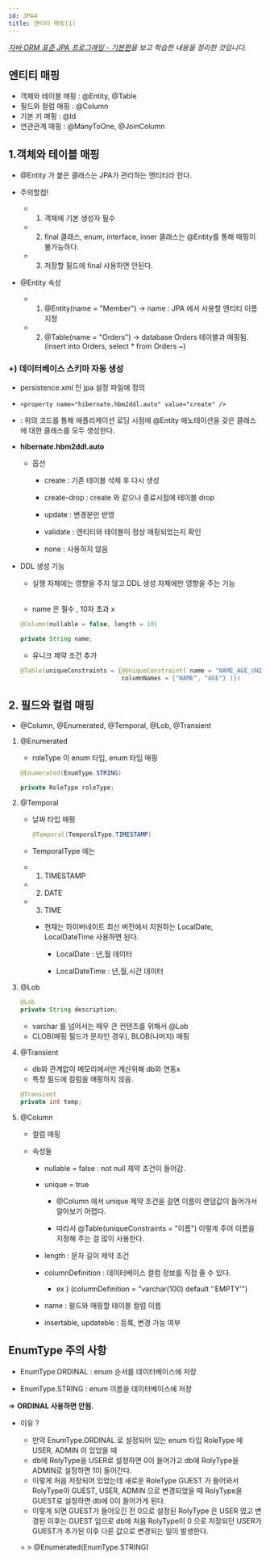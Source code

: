 ```yaml
---
id: JPA4
title: 엔티티 매핑(1)
---
```

_[자바 ORM 표준 JPA 프로그래밍 - 기본편](https://www.inflearn.com/course/ORM-JPA-Basic)을 보고 학습한 내용을 정리한 것입니다._

## 엔티티 매핑
- 객체와 테이블 매핑 : @Entity, @Table
- 필드와 컬럼 매핑 : @Column
- 기본 키 매핑 : @Id
- 연관관계 매핑 : @ManyToOne, @JoinColumn


## 1.객체와 테이블 매핑

- @Entity 가 붙은 클래스는 JPA가 관리하는 엔티티라 한다.

- 주의할점!

    - 1) 객체에 기본 생성자 필수

    - 2) final 클래스, enum, interface, inner 클래스는 @Entity를 통해 매핑이 불가능하다.

    - 3) 저장할 필드에 final 사용하면 안된다.

- @Entity 속성

    - 1) @Entity(name = "Member") -> name : JPA 에서 사용할 엔티티 이름 지정

    - 2) @Table(name = "Orders") -> database Orders 테이블과 매핑됨. (insert into Orders, select * from Orders ~)      

   
### +) 데이터베이스 스키마 자동 생성

- persistence.xml 인 jpa 설정 파일에 정의

- ```<property name="hibernate.hbm2ddl.auto" value="create" />```

- : 위의 코드를 통해 애플리케이션 로딩 시점에 @Entity 애노테이션을 갖은 클래스에 대한 클래스를 모두 생성한다.

- **hibernate.hbm2ddl.auto**

    + 옵션   

        - create : 기존 테이블 삭제 후 다시 생성

        - create-drop : create 와 같으나 종료시점에 테이블 drop

        - update : 변경분만 반영

        - validate : 엔티티와 테이블이 정상 매핑되었는지 확인

        - none : 사용하지 않음   


* DDL 생성 기능 

    - 실행 자체에는 영향을 주지 않고 DDL 생성 자체에만 영향을 주는 기능<br/><br/>

    - name 은 필수 , 10자 초과 x
    ```java
    @Column(nullable = false, length = 10)

    private String name;
    ```

    - 유니크 제약 조건 추가
    ```java
    @Table(uniqueConstraints = {@UniqueConstraint( name = "NAME_AGE_UNIQUE", 
                                columnNames = {"NAME", "AGE"} )})

    ```
  


## 2. 필드와 컬럼 매핑

- @Column, @Enumerated, @Temporal, @Lob, @Transient
    
1. @Enumerated
    * roleType 이 enum 타입, enum 타입 매핑

    ```java
    @Enumerated(EnumType.STRING)

    private RoleType roleType;
    ```

     

2. @Temporal
    - 날짜 타입 매핑

        ```java
        @Temporal(TemporalType.TIMESTAMP)
        ```
    - TemporalType 에는 

    - 1) TIMESTAMP

    - 2) DATE

    - 3) TIME    

        - 현재는 하이버네이트 최신 버전에서 지원하는 LocalDate, LocalDateTime 사용하면 된다.

            - LocalDate : 년,월 데이터

            - LocalDateTime : 년,월,시간 데이터

3. @Lob

     ```java
     @Lob
     private String description;
    ```
    + varchar 를 넘어서는 매우 큰 컨텐츠를 위해서 @Lob
    + CLOB(매핑 필드가 문자인 경우), BLOB(나머지) 매핑

4. @Transient
    + db와 관계없이 메모리에서만 계산위해 db와 연동x
    + 특정 필드에 컬럼을 매핑하지 않음.
     ```java
     @Transient
     private int temp;
     ```
   

5. @Column

    - 컬럼 매핑

    - 속성들

        - nullable = false : not null 제약 조건이 들어감.

        - unique = true 

            - @Column 에서 unique 제약 조건을 걸면 이름이 랜덤값이 들어가서 알아보기 어렵다.

            - 따라서 @Table(uniqueConstraints = "이름") 이렇게 주어 이름을 지정해 주는 걸 많이 사용한다.

        - length : 문자 길이 제약 조건

        - columnDefinition : 데이터베이스 컬럼 정보를 직접 줄 수 있다. 

            - ex ) (columnDefinition = "varchar(100) default ''EMPTY'")

        - name : 필드와 매핑할 테이블 컬럼 이름

        - insertable, updateble : 등록, 변경 가능 여부

 

## EnumType 주의 사항

- EnumType.ORDINAL : enum 순서를 데이터베이스에 저장

- EnumType.STRING : enum 이름을 데이터베이스에 저장

=> **ORDINAL 사용하면 안됨.**

* 이유 ?

    - 만약 EnumType.ORDINAL 로 설정되어 있는
    enum 타입 RoleType 에 USER, ADMIN 이 있었을 때
    - db에 RolyType을 USER로 설정하면 0이 들어가고
    db에 RolyType을 ADMIN로 설정하면 1이 들어간다.
    - 이렇게 처음 저장되어 있었는데 새로운 RoleType GUEST 가 들어와서
    RolyType이 GUEST, USER, ADMIN 으로 변경되었을 때 RolyType을 GUEST로 설정하면 db에 0이 들어가게 된다.
    - 이렇게 되면 GUEST가 들어오긴 전 0으로 설정된 RolyType 은 USER 였고 변경된 이후는 GUEST 임으로 db에 처음 RolyType이 0 으로 저장되던 USER가 GUEST가 추가된 이후 다른 값으로 변경되는 일이 발생한다.

    = > @Enumerated(EnumType.STRING)

    